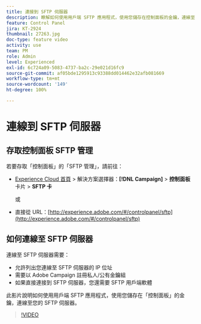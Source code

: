 ```yaml
---
title: 連接到 SFTP 伺服器
description: 瞭解如何使用用戶端 SFTP 應用程式，使用您儲存在控制面板的金鑰，連線至您的 SFTP 伺服器。
feature: Control Panel
jira: KT-2924
thumbnail: 27263.jpg
doc-type: feature video
activity: use
team: PM
role: Admin
level: Experienced
exl-id: 6c724a09-5083-4737-ba2c-29e021d16fc9
source-git-commit: af05bde1295913c93388dd014462e32afb081669
workflow-type: tm+mt
source-wordcount: '149'
ht-degree: 100%

---
```


# 連線到 SFTP 伺服器

## 存取控制面板 SFTP 管理

若要存取「控制面板」的「SFTP 管理」，請前往：

* [Experience Cloud 首頁](https://experience.adobe.com/#/home) > 解決方案選擇器：**[!DNL Campaign]** > **控制面板** 卡片 > **SFTP 卡**

  或
* 直接從 URL：[http://experience.adobe.com/#/controlpanel/sftp](http://experience.adobe.com/#/controlpanel/sftp)

## 如何連線至 SFTP 伺服器

連線至 SFTP 伺服器需要：

* 允許列出您連線至 SFTP 伺服器的 IP 位址
* 需要以 Adobe Campaign 註冊私人/公有金鑰組
* 如果直接連接到 SFTP 伺服器，您還需要 SFTP 用戶端軟體

此影片說明如何使用用戶端 SFTP 應用程式，使用您儲存在「控制面板」的金鑰，連線至您的 SFTP 伺服器。

>[!VIDEO](https://video.tv.adobe.com/v/27263?quality=12&learn=0n)
